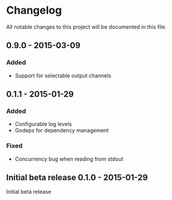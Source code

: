 # Changelog
All notable changes to this project will be documented in this file.

0.9.0 - 2015-03-09
-------------------
### Added
- Support for selectable output channels

0.1.1 - 2015-01-29
-------------------
### Added
- Configurable log levels
- Godeps for dependency management

### Fixed
- Concurrency bug when reading from stdout

Initial beta release
0.1.0 - 2015-01-29
-------------------
Initial beta release
